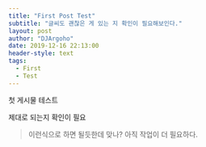 ```yaml
---
title: "First Post Test"
subtitle: "글씨도 괜찮은 게 있는 지 확인이 필요해보인다."
layout: post
author: "DJArgoho"
date: 2019-12-16 22:13:00
header-style: text
tags:
  - First
  - Test
---
```


첫 게시물 테스트  

제대로 되는지 확인이 필요  

> 이런식으로 하면 될듯한데 맞나?
> 아직 작업이 더 필요하다.



